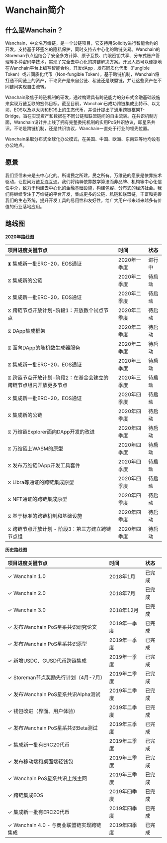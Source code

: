 # Wanchain简介  

## 什么是Wanchain？
Wanchain，中文名万维链，是一个公链项目，它支持用Solidity进行智能合约的开发，支持基于环签名的隐私保护，同时支持去中心化的跨链交易。Wanchain的Storeman节点组结合了安全多方计算、原子互换、门限密钥共享、分布式账户管理等多种密码学技术，实现了完全去中心化的跨链解决方案。开发人员可以便捷地在Wanchain平台上编写智能合约，开发dApp，发布同质化代币（Fungible Token）或非同质化代币（Non-fungible Token）。基于跨链机制，Wanchain将打通不同链上的资产，不论资产是来自公链、私链还是联盟链，并让这些资产在不同链间实现自由流转。

Wanchain聚焦于跨链机制的研发，通过构建具有跨链能力的分布式金融基础设施来实现万链互联的宏伟目标。截至目前，Wanchain已成功跨链集成比特币、以太坊、EOS以及以太坊和EOS上的生态代币，并设计提出了通用跨链框架T-Bridge，旨在实现资产和数据在不同公链和联盟链间的自由流转。在共识机制方面，Wanchain设计并上线了拥有完整委托机制的实用PoS共识协议，即星系共识。不论是跨链机制，还是共识协议，Wanchain一直处于行业的领先位置。

Wanchain采取分布式全球化办公模式，在美国、中国、欧洲、东南亚等地均设有办公地点。

## 愿景

我们坚信未来是去中心化的。所谓民之所建，民之所有。万维链的愿景是依靠技术驱动，让世间万链互连互通。我们将纯粹依靠数学算法而非品牌、机构等中心化信任中介，致力于构建去中心化的金融基础设施，构建包容、分布式的经济社会。我们将继续专注于万维链的平台开发，集成更多的公链、私链和联盟链，丰富和完善我们的生态系统，提升开发工具的易用性和友好性，给广大用户带来越来越多有价值的行业落地应用。 

## 路线图

**2020年路线图**

|**项目进度关键节点**|**时间**|**状态**| 
|:---|:---|:---|  
|⧗ 集成新一批ERC-20，EOS通证|2020年一季度|进行中|   
|⧖ 集成新的公链|2020年二季度|待启动|   
|⧖ 集成新一批ERC-20，EOS通证|2020年二季度|待启动|   
|⧖ 跨链节点开放计划-阶段1：开放数个试点节点|2020年二季度|待启动|  
|⧖ DApp集成框架|2020年二季度|待启动| 
|⧖ 面向DApp的随机数生成器服务|2020年二季度|待启动|  
|⧖ 集成新一批ERC-20，EOS通证|2020年三季度|待启动|
|⧖ 跨链节点开放计划-阶段2：在基金会建立的跨链节点组内开放更多节点|2020年三季度|待启动|
|⧖ 集成新一批ERC-20，EOS通证|2020年四季度|待启动|
|⧖ 集成新的公链|2020年四季度|待启动|
|⧖ 万维链Explorer面向DApp开发的改进|2020年四季度|待启动|
|⧖ 万维链上WASM的原型|2020年四季度|待启动|
|⧖ 发布万维链DApp开发工具套件|2020年四季度|待启动|
|⧖ Libra等通证的跨链集成原型|2020年四季度|待启动|
|⧖ NFT通证的跨链集成原型|2020年四季度|待启动|
|⧖ 基于标准的跨链机制和基础设施|2020年四季度|待启动|
|⧖ 跨链节点开放计划 - 阶段3：第三方建立跨链节点组|2020年四季度|待启动|

**历史路线图**

|**项目进度关键节点**|**时间**|**状态**| 
|:---|:---|:---|
|✓ Wanchain 1.0|2018年1月|已完成|   
|✓ Wanchain 2.0|2018年7月|已完成|   
|✓ Wanchain 3.0|2018年12月|已完成|   
|✓ 发布Wanchain PoS星系共识研究论文|2019年一季度|已完成|   
|✓ 发布Wanchain PoS星系共识原型|2019年一季度|已完成|   
|✓ 新增USDC、GUSD代币跨链集成|2019年一季度|已完成|   
|✓ Storeman节点奖励先行计划（4月-7月）|2019年二季度|已完成|  
|✓ 发布Wanchain PoS星系共识Alpha测试|2019年二季度|已完成| 
|✓ 钱包改进（界面、用户体验）|2019年二季度|已完成|  
|✓ 发布Wanchain PoS星系共识Beta测试|2019年三季度|已完成|
|✓ 集成新一批有ERC20代币|2019年三季度|已完成|
|✓ 发布移动端和桌面端轻钱包|2019年三季度|已完成|
|✓ Wanchain PoS星系共识上线主网|2019年三季度|已完成|
|✓ 跨链集成EOS|2019年四季度|已完成|
|✓ 集成新一批有ERC20代币|2019年四季度|已完成|
|✓ Wanchain 4.0 - 与商业联盟链实现跨链集成|2019年四季度|已完成|

